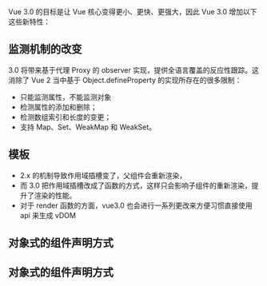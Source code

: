 Vue 3.0 的目标是让 Vue 核心变得更小、更快、更强大，因此 Vue 3.0 增加以下这些新特性：
##  监测机制的改变
3.0 将带来基于代理 Proxy 的 observer 实现，提供全语言覆盖的反应性跟踪。这消除了 Vue 2 当中基于 Object.defineProperty 的实现所存在的很多限制：

+ 只能监测属性，不能监测对象
+ 检测属性的添加和删除；
+ 检测数组索引和长度的变更；
+ 支持 Map、Set、WeakMap 和 WeakSet。
## 模板
+ 2.x 的机制导致作用域插槽变了，父组件会重新渲染，
+ 而 3.0 把作用域插槽改成了函数的方式，这样只会影响子组件的重新渲染，提升了渲染的性能。
+ 对于 render 函数的方面，vue3.0 也会进行一系列更改来方便习惯直接使用 api 来生成 vDOM 
## 对象式的组件声明方式
## 对象式的组件声明方式